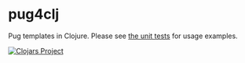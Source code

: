 # pug4clj

Pug templates in Clojure. Please see [the unit tests](test/pug/core_test.clj) for usage examples.

[![Clojars Project](https://img.shields.io/clojars/v/com.urbandictionary/pug4clj.svg)](https://clojars.org/com.urbandictionary/pug4clj)
